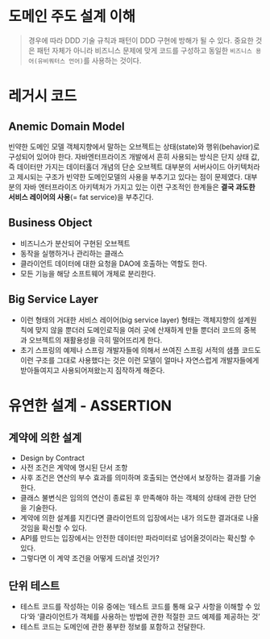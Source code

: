 # 도메인 주도 설계 이해

> 경우에 따라 DDD 기술 규칙과 패턴이 DDD 구현에 방해가 될 수 있다. 
> 중요한 것은 패턴 자체가 아니라 비즈니스 문제에 맞게 코드를 구성하고 동일한 `비즈니스 용어(유비쿼터스 언어)`를 사용하는 것이다.

# 레거시 코드

## Anemic Domain Model
빈약한 도메인 모델
객체지향에서 말하는 오브젝트는 상태(state)와 행위(behavior)로 구성되어 있어야 한다.
자바엔터프라이즈 개발에서 흔히 사용되는 방식은 단지 상태 값, 즉 데이터만 가지는 데이터홀더 개념의 단순 오브젝트
대부분의 서버사이드 아키텍처라고 제시되는 구조가 빈약한 도메인모델의 사용을 부추기고 있다는 점이 문제였다.
대부분의 자바 엔터프라이즈 아키텍처가 가지고 있는 이런 구조적인 한계들은 **결국 과도한 서비스 레이어의 사용**(= fat service)을 부추긴다.

## Business Object
* 비즈니스가 분산되어 구현된 오브젝트
* 동작을 실행하거나 관리하는 클래스
* 클라이언트 데이터에 대한 요청을 DAO에 호출하는 역할도 한다.
* 모든 기능을 해당 소프트웨어 개체로 분리한다.

## Big Service Layer
* 이런 형태의 거대한 서비스 레이어(big service layer) 형태는 객체지향의 설계원칙에 맞지 않을 뿐더러 도메인로직을 여러 곳에 산재하게 만들 뿐더러 코드의 중복과 오브젝트의 재활용성을 극히 떨어뜨리게 한다.
* 초기 스프링의 예제나 스프링 개발자들에 의해서 쓰여진 스프링 서적의 샘플 코드도 이런 구조를 그대로 사용했다는 것은 이런 모델이 얼마나 자연스럽게 개발자들에게 받아들여지고 사용되어져왔는지 짐작하게 해준다.


# 유연한 설계 - ASSERTION

## 계약에 의한 설계
* Design by Contract
* 사전 조건은 계약에 명시된 단서 조항
* 사후 조건은 연산의 부수 효과를 의미하며 호출되는 연산에서 보장하는 결과를 기술한다.
* 클래스 불변식은 임의의 연산이 종료된 후 만족해야 하는 객체의 상태에 관한 단언을 기술한다.
* 계약에 의한 설계를 지킨다면 클라이언트의 입장에서는 내가 의도한 결과대로 나올 것임을 확신할 수 있다.
* API를 만드는 입장에서는 안전한 데이터만 파라미터로 넘어올것이라는 확신할 수 있다.
* 그렇다면 이 계약 조건을 어떻게 드러낼 것인가?

## 단위 테스트
* 테스트 코드를 작성하는 이유 중에는 ‘테스트 코드를 통해 요구 사항을 이해할 수 있다‘와 ‘클라이언트가 객체를 사용하는 방법에 관한 적절한 코드 예제를 제공하는 것’
* 테스트 코드는 도메인에 관한 풍부한 정보를 포함하고 전달한다.
